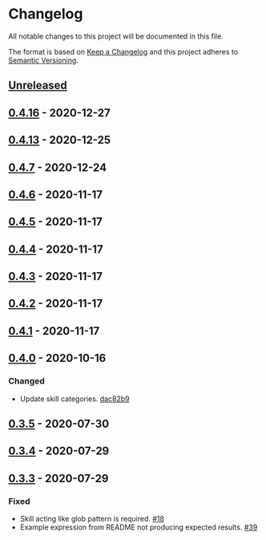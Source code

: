 # Changelog

All notable changes to this project will be documented in this file.

The format is based on [Keep a Changelog](http://keepachangelog.com/)
and this project adheres to [Semantic Versioning](http://semver.org/).

## [Unreleased](https://github.com/atomist-skills/string-replace-skill/compare/0.4.16...HEAD)

## [0.4.16](https://github.com/atomist-skills/string-replace-skill/compare/0.4.13...0.4.16) - 2020-12-27

## [0.4.13](https://github.com/atomist-skills/string-replace-skill/compare/0.4.7...0.4.13) - 2020-12-25

## [0.4.7](https://github.com/atomist-skills/string-replace-skill/compare/0.4.6...0.4.7) - 2020-12-24

## [0.4.6](https://github.com/atomist-skills/string-replace-skill/compare/0.4.5...0.4.6) - 2020-11-17

## [0.4.5](https://github.com/atomist-skills/string-replace-skill/compare/0.4.4...0.4.5) - 2020-11-17

## [0.4.4](https://github.com/atomist-skills/string-replace-skill/compare/0.4.3...0.4.4) - 2020-11-17

## [0.4.3](https://github.com/atomist-skills/string-replace-skill/compare/0.4.2...0.4.3) - 2020-11-17

## [0.4.2](https://github.com/atomist-skills/string-replace-skill/compare/0.4.1...0.4.2) - 2020-11-17

## [0.4.1](https://github.com/atomist-skills/string-replace-skill/compare/0.4.0...0.4.1) - 2020-11-17

## [0.4.0](https://github.com/atomist-skills/string-replace-skill/compare/0.3.5...0.4.0) - 2020-10-16

### Changed

-   Update skill categories. [dac82b9](https://github.com/atomist-skills/string-replace-skill/commit/dac82b95703a1fe49503c0311e4c5e276f490d2d)

## [0.3.5](https://github.com/atomist-skills/string-replace-skill/compare/0.3.4...0.3.5) - 2020-07-30

## [0.3.4](https://github.com/atomist-skills/string-replace-skill/compare/0.3.3...0.3.4) - 2020-07-29

## [0.3.3](https://github.com/atomist-skills/string-replace-skill/tree/0.3.3) - 2020-07-29

### Fixed

-   Skill acting like glob pattern is required. [#18](https://github.com/atomist-skills/string-replace-skill/issues/18)
-   Example expression from README not producing expected results. [#39](https://github.com/atomist-skills/string-replace-skill/issues/39)
